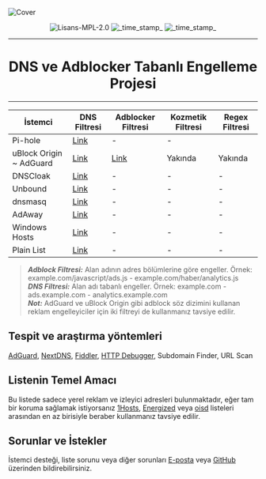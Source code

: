 ![Cover](https://github.com/saurane/Turkish-Blocklist/blob/master/srnsss.png)

<div align="center">
    <!-- License -->
    <img src="https://img.shields.io/badge/License-MPL 2.0-orange.svg?longCache=true&style=for-the-badge"
      alt="Lisans-MPL-2.0" />
  <!-- Last Updated -->
    <img src="https://img.shields.io/badge/Updated-Dec 23, 2021-green.svg?longCache=true&style=for-the-badge"
      alt="_time_stamp_" />
    <!-- Status -->
    <img src="https://img.shields.io/badge/Status-Stable-blue.svg?longCache=true&style=for-the-badge"
      alt="_time_stamp_" />
</div>

------------
<div align="center">
  <h1>DNS ve Adblocker Tabanlı Engelleme Projesi</h1>
</div>


------------

| İstemci | DNS Filtresi | Adblocker Filtresi | Kozmetik Filtresi | Regex Filtresi |
| ------------ | ------------ | ------------ | ------------ | ------------ |
| Pi-hole | [Link](https://raw.githubusercontent.com/saurane/Turkish-Blocklist/master/Blocklist/domains.txt "Link") | - | - |
| uBlock Origin ~ AdGuard | [Link](https://raw.githubusercontent.com/saurane/Turkish-Blocklist/master/Blocklist/adblock.txt "Link") | [Link](https://raw.githubusercontent.com/saurane/Turkish-Blocklist/master/Blocklist/adblockfilter.txt "Link") | Yakında | Yakında |
| DNSCloak | [Link](https://raw.githubusercontent.com/saurane/Turkish-Blocklist/master/Blocklist/wildcards.txt "Link") | - | - | - |
| Unbound | [Link](https://raw.githubusercontent.com/saurane/Turkish-Blocklist/master/Blocklist/unbound.conf "Link") | - | - | - |
| dnsmasq | [Link](https://raw.githubusercontent.com/saurane/Turkish-Blocklist/master/Blocklist/dnsmasq.conf "Link") | - | - | - |
| AdAway | [Link](https://raw.githubusercontent.com/saurane/Turkish-Blocklist/master/Blocklist/hosts.txt "Link") | - | - | - |
| Windows Hosts | [Link](https://raw.githubusercontent.com/saurane/Turkish-Blocklist/master/Blocklist/hosts.win "Link") | - | - | - |
| Plain List | [Link](https://raw.githubusercontent.com/saurane/Turkish-Blocklist/master/Blocklist/plain.txt "Link") | - | - | - |

> ***Adblock Filtresi:*** Alan adının adres bölümlerine göre engeller. Örnek: example.com/javascript/ads.js - example.com/haber/analytics.js<br/>
> ***DNS Filtresi:*** Alan adı tabanlı engeller. Örnek: example.com - ads.example.com - analytics.example.com<br/>
> ***Not:*** AdGuard ve uBlock Origin gibi adblock söz dizimini kullanan reklam engelleyiciler için iki filtreyi de kullanmanız tavsiye edilir.


## Tespit ve araştırma yöntemleri
[AdGuard](https://adguard.com/), [NextDNS](https://nextdns.io/), [Fiddler](https://www.telerik.com/fiddler), [HTTP Debugger](https://www.httpdebugger.com/), Subdomain Finder, URL Scan

## Listenin Temel Amacı
Bu listede sadece yerel reklam ve izleyici adresleri bulunmaktadır, eğer tam bir koruma sağlamak istiyorsanız [1Hosts](https://github.com/badmojr/1Hosts), [Energized](https://github.com/EnergizedProtection/block) veya [oisd](https://github.com/ookangzheng/dbl-oisd-nl) listeleri arasından en az birisiyle beraber kullanmanız tavsiye edilir.

## Sorunlar ve İstekler
İstemci desteği, liste sorunu veya diğer sorunları [E-posta](mailto:saurane@protonmail.com) veya [GitHub](https://github.com/saurane/Turkish-Blocklist/issues) üzerinden bildirebilirsiniz.
